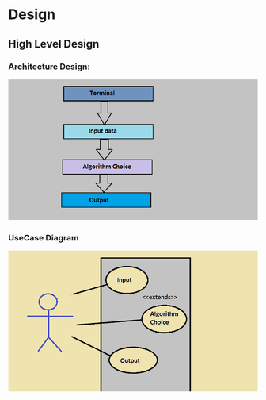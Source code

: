 # Design

## High Level Design

### Architecture Design:

![Architecture](Architecture.png)

### UseCase Diagram

![Usecase Diagram](Usecase.png)